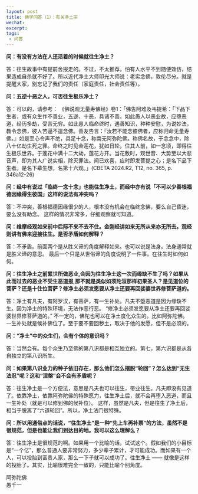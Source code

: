 ```yaml
---
layout: post
title: 佛学问答（1）：有关净土宗
wechat: 
excerpt: 
tags:
 - 问答
---
```


**问：有没有方法在人还活着的时候就往生净土？**

答：往生故事中有提前舍报走的。不过，不太推荐，怕有人水平不到随便效仿，结果造成自杀就不好了。所以近代净土大师印光大师说：老实念佛，敦伦尽分。就是提醒大家，别忘记了我们的责任（家庭责任，社会责任等）。

**问：五逆十恶之人，可否往生极乐净土？**

答：可以的，请参考：
《佛说观无量寿佛经》卷1：「佛告阿难及韦提希：「下品下生者，或有众生作不善业，五逆、十恶，具诸不善。如此愚人以恶业故，应堕恶道，经历多劫，受苦无穷。如此愚人临命终时，遇善知识，种种安慰，为说妙法，教令念佛，彼人苦逼不遑念佛。善友告言：『汝若不能念彼佛者，应称归命无量寿佛。』如是至心令声不绝，具足十念，称南无阿弥陀佛。称佛名故，于念念中，除八十亿劫生死之罪。命终之时见金莲花，犹如日轮，住其人前，如一念顷，即得往生极乐世界。于莲花中满十二大劫，莲花方开。当花敷时，观世音、大势至以大悲音声，即为其人广说实相，除灭罪法。闻已欢喜，应时即发菩提之心；是名下品下生者。是名下辈生想，名第十六观。」(CBETA 2024.R2, T12, no. 365, p. 346a12-26)

**问：经中有说过「临终一念十念」也能往生净土，而经中亦有说「不可以少善根福德因缘得生彼国」这样的说法有冲突吗？**

答：不冲突，善根福德因缘很少的人，根本没有机会在临终念佛，要么自己昏迷，要么没有助念。 这样的情况非常多，仔细观察就可知道。

**问：维摩经观如来前中后际不来不去不住。金刚经讲如来无所从来亦无所去。观经则讲有佛来迎接往生。是否矛盾如何解释？**

答：不矛盾。前面两个是从胜义谛的角度解释如来。也可以说是法身。法身通常就是胜义谛的意思。 最后一个只是从世俗谛的角度说明了一件事。在往生时如何如何。

**问：往生净土之前累世所做恶业,会因为往生净土这一次而缘缺不生了吗？如果从此而过去的恶业不受生恶道报,那不就是类似如须陀洹那样初果圣人？是见道位的菩萨？还是十住位菩萨？修净土必须发愿要从净土还要再回娑婆世界修菩萨道的。**

答：净土有凡夫，有阿罗汉，有菩萨，有一生补处。凡夫不堕恶道是因为缘缺不生。因为净土的特殊环境，无法作恶行恶。 “修净土必须发愿要从净土还要再回娑婆世界修菩萨道的。”  不一定的，佛陀也可以在净土度化众生的。比如阿弥陀佛。一生补处就是候补佛位了。至于要不要回秽土，取决于他的发愿，但不是必须的。

**问：“净土”中的众生们，会有个体的意识吗？**

答：当然会有。每个众生乃至佛的第八识都是相互独立的。第七，第六识都是从各自独立的第八识所生。

**问：如果第八识业力的种子依旧存在，那么他们怎么摆脱“轮回”？怎么达到“无生法忍”呢？这和“涅槃”会不会有矛盾呢？**

答：往生净土是一个方便法，意思是凡夫也可以往生，带业往生。凡夫即没有见道了。依靠净土，依靠阿弥陀佛的特殊愿力，往生净土后，就不会再堕入恶道，而且一生补处（就是可以修到佛的候补位）。 这样，虽然是凡夫，但是往生了净土后，相当于脱离了“六道轮回”。所以，净土法门很特殊。

**问：所以用通俗点的话说，“往生净土”是一种“先上车再补票”的方法，虽然不是很规范，但是也能让我们到达目的地。我可以这么理解么？**

答：往生净土是很规范的啊。如果用一个比喻的话，试试这个。假如我们的小目标是“一个亿”，那么普通人要非常努力，多少辈子累计，才可能成功。而如果有一个人，可以投胎到富贵人家，那么一下子就可以成功了。往生净土 —— 就像是这样的投胎了。其实，比喻很难完全一致的，只能比喻个别角度。


阿弥陀佛<br>
愚千一

